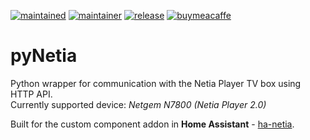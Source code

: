 
[![maintained](https://img.shields.io/maintenance/yes/2020.svg?style=flat)](#)
[![maintainer](https://img.shields.io/badge/maintainer-%20%40korasinski-blue.svg?style=flat)](#)
[![release](https://img.shields.io/github/v/release/korasinski/pyNetia?color=yellow)](https://github.com/korasinski/pyNetia/releases)
[![buymeacaffe](https://img.shields.io/static/v1.svg?label=%20&message=Buy%20me%20a%20coffee&color=6f4e37&logo=buy%20me%20a%20coffee&logoColor=white)](https://www.buymeacoffee.com/korasinski)


# pyNetia
Python wrapper for communication with the Netia Player TV box using HTTP API.  
Currently supported device: _Netgem N7800 (Netia Player 2.0)_

Built for the custom component addon in **Home Assistant** - [ha-netia](https://github.com/korasinski/ha-netia).
